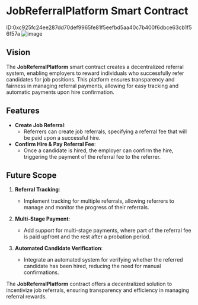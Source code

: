 # JobReferralPlatform Smart Contract
ID:0xc925fc24ee287dd70def9965fe81f5eefbd5aa40c7b400f6dbce63cb1f56f57a
![image](https://github.com/user-attachments/assets/d06c4fe5-191e-43c9-b064-8b33af6981ac)

## Vision

The **JobReferralPlatform** smart contract creates a decentralized referral system, enabling employers to reward individuals who successfully refer candidates for job positions. This platform ensures transparency and fairness in managing referral payments, allowing for easy tracking and automatic payments upon hire confirmation.

## Features

- **Create Job Referral**:
  - Referrers can create job referrals, specifying a referral fee that will be paid upon a successful hire.
- **Confirm Hire & Pay Referral Fee**:
  - Once a candidate is hired, the employer can confirm the hire, triggering the payment of the referral fee to the referrer.

## Future Scope

1. **Referral Tracking**:

   - Implement tracking for multiple referrals, allowing referrers to manage and monitor the progress of their referrals.

2. **Multi-Stage Payment**:

   - Add support for multi-stage payments, where part of the referral fee is paid upfront and the rest after a probation period.

3. **Automated Candidate Verification**:
   - Integrate an automated system for verifying whether the referred candidate has been hired, reducing the need for manual confirmations.

The **JobReferralPlatform** contract offers a decentralized solution to incentivize job referrals, ensuring transparency and efficiency in managing referral rewards.
